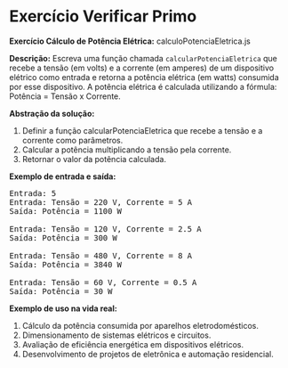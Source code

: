 # Exercício Verificar Primo

**Exercício Cálculo de Potência Elétrica:** calculoPotenciaEletrica.js

**Descrição:** Escreva uma função chamada `calcularPotenciaEletrica` que recebe a tensão (em volts) e a corrente (em amperes) de um dispositivo elétrico como entrada e retorna a potência elétrica (em watts) consumida por esse dispositivo. A potência elétrica é calculada utilizando a fórmula: Potência = Tensão x Corrente.

**Abstração da solução:**

1. Definir a função calcularPotenciaEletrica que recebe a tensão e a corrente como parâmetros.
2. Calcular a potência multiplicando a tensão pela corrente.
3. Retornar o valor da potência calculada.

**Exemplo de entrada e saída:**
<pre>
Entrada: 5
Entrada: Tensão = 220 V, Corrente = 5 A
Saída: Potência = 1100 W

Entrada: Tensão = 120 V, Corrente = 2.5 A
Saída: Potência = 300 W

Entrada: Tensão = 480 V, Corrente = 8 A
Saída: Potência = 3840 W

Entrada: Tensão = 60 V, Corrente = 0.5 A
Saída: Potência = 30 W
</pre>

**Exemplo de uso na vida real:**

1. Cálculo da potência consumida por aparelhos eletrodomésticos.
2. Dimensionamento de sistemas elétricos e circuitos.
3. Avaliação de eficiência energética em dispositivos elétricos.
4. Desenvolvimento de projetos de eletrônica e automação residencial.
